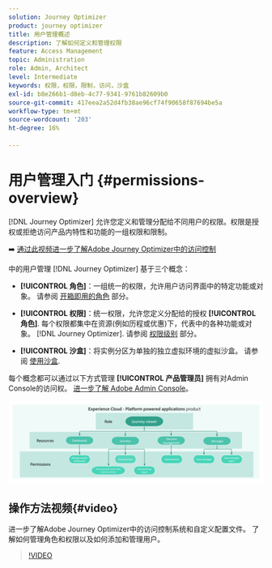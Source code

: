 ```yaml
---
solution: Journey Optimizer
product: journey optimizer
title: 用户管理概述
description: 了解如何定义和管理权限
feature: Access Management
topic: Administration
role: Admin, Architect
level: Intermediate
keywords: 权限，权限，限制，访问，沙盒
exl-id: b8e266b1-d8eb-4c77-9341-9761b82609b0
source-git-commit: 417eea2a52d4fb38ae96cf74f90658f87694be5a
workflow-type: tm+mt
source-wordcount: '203'
ht-degree: 16%

---
```


# 用户管理入门 {#permissions-overview}

[!DNL Journey Optimizer] 允许您定义和管理分配给不同用户的权限。权限是授权或拒绝访问产品内特性和功能的一组权限和限制。

➡️ [通过此视频进一步了解Adobe Journey Optimizer中的访问控制](#video)

中的用户管理 [!DNL Journey Optimizer] 基于三个概念：

* **[!UICONTROL 角色]**：一组统一的权限，允许用户访问界面中的特定功能或对象。 请参阅 [开箱即用的角色](ootb-product-profiles.md) 部分。

* **[!UICONTROL 权限]**：统一权限，允许您定义分配给的授权 **[!UICONTROL 角色]**. 每个权限都集中在资源(例如历程或优惠)下，代表中的各种功能或对象。 [!DNL Journey Optimizer]. 请参阅 [权限级别](high-low-permissions.md) 部分。

* **[!UICONTROL 沙盒]**：将实例分区为单独的独立虚拟环境的虚拟沙盒。 请参阅 [使用沙盒](sandboxes.md).

每个概念都可以通过以下方式管理 **[!UICONTROL 产品管理员]** 拥有对Admin Console的访问权。 [进一步了解 Adobe Admin Console](https://helpx.adobe.com/cn/enterprise/managing/user-guide.html)。

![](assets/do-not-localize/permissions_2.png)

## 操作方法视频{#video}

进一步了解Adobe Journey Optimizer中的访问控制系统和自定义配置文件。 了解如何管理角色和权限以及如何添加和管理用户。

>[!VIDEO](https://video.tv.adobe.com/v/333998?quality=12)